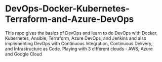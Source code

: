 # DevOps-Docker-Kubernetes-Terraform-and-Azure-DevOps
This repo gives the basics of DevOps and learn to do DevOps with Docker, Kubernetes, Ansible, Terraform, Azure DevOps, and Jenkins and also implementing DevOps with Continuous Integration, Continuous Delivery, and Infrastructure as Code. Playing with 3 different clouds - AWS, Azure and Google Cloud
